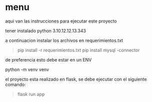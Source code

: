 # menu
aqui van las instrucciones para ejecutar este proyecto

tener instalado python 3.10.12.12.13.343

a continuacion instalar los archivos en requerimientos.txt

> pip install -r requerimientos.txt
> pip install mysql -connector

de preferencia esto debe estar en un ENV

python -m venv venv

el proyecto esta realizado en flask, se debe ejecutar con el siguiente comando:

> flask run app



